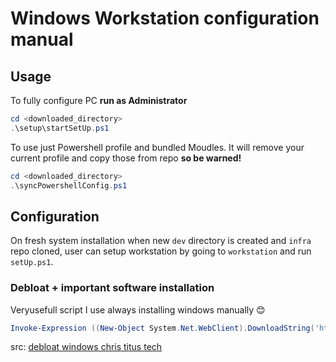 # Windows Workstation configuration manual

## Usage

To fully configure PC **run as Administrator**

```Powershell
cd <downloaded_directory>
.\setup\startSetUp.ps1
```

To use just Powershell profile and bundled Moudles. It will remove your current profile and copy those from repo **so be warned!**

```Powershell
cd <downloaded_directory>
.\syncPowershellConfig.ps1
```

## Configuration

On fresh system installation when new `dev` directory is created and `infra` repo cloned, user can setup workstation by going to `workstation` and run `setUp.ps1`.

### Debloat + important software installation

Veryusefull script I use always installing windows manually 😊

```Powershell
Invoke-Expression ((New-Object System.Net.WebClient).DownloadString('https://git.io/JJ8R4'))
```

src: [debloat windows chris titus tech](https://www.thiscodeworks.com/debloat-windows-10-in-2021-chris-titus-tech/60e685d93f7452001417d48d)
